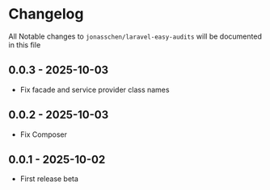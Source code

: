 # Changelog

All Notable changes to `jonasschen/laravel-easy-audits` will be documented in this file

## 0.0.3 - 2025-10-03

-   Fix facade and service provider class names

## 0.0.2 - 2025-10-03

-   Fix Composer

## 0.0.1 - 2025-10-02

-   First release beta
